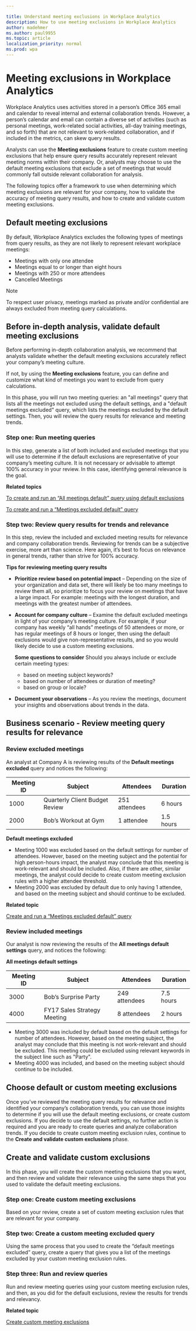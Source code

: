 ```yaml
---

title: Understand meeting exclusions in Workplace Analytics
description: How to use meeting exclusions in Workplace Analytics 
author: madehmer
ms.author: paul9955
ms.topic: article
localization_priority: normal 
ms.prod: wpa
---
```


# Meeting exclusions in Workplace Analytics

Workplace Analytics uses activities stored in a person’s Office 365 email and calendar to reveal internal and external collaboration trends. However, a person’s calendar and email can contain a diverse set of activities (such as personal meetings, work-related social activities, all-day training meetings, and so forth) that are not relevant to work-related collaboration, and if included in the metrics, can skew query results.

Analysts can use the **Meeting exclusions** feature to create custom meeting exclusions that help ensure query results accurately represent relevant meeting norms within their company. Or, analysts may choose to use the default meeting exclusions that exclude a set of meetings that would commonly fall outside relevant collaboration for analysis.

The following topics offer a framework to use when determining which meeting exclusions are relevant for your company, how to validate the accuracy of meeting query results, and how to create and validate custom meeting exclusions.

## Default meeting exclusions

By default, Workplace Analytics excludes the following types of meetings from query results, as they are not likely to represent relevant workplace meetings:

* Meetings with only one attendee
* Meetings equal to or longer than eight hours
* Meetings with 250 or more attendees
* Cancelled Meetings

> [!Note]
> To respect user privacy, meetings marked as private and/or confidential are always excluded from meeting query calculations.

## Before in-depth analysis, validate default meeting exclusions

Before performing in-depth collaboration analysis, we recommend that analysts validate whether the default meeting exclusions accurately reflect your company’s meeting culture.

If not, by using the **Meeting exclusions** feature, you can define and customize what kind of meetings you want to exclude from query calculations.

In this phase, you will run two meeting queries: an "all meetings" query that lists all the meetings not excluded using the default settings, and a "default meetings excluded" query, which lists the meetings excluded by the default settings. Then, you will review the query results for relevance and meeting trends.

### Step one: Run meeting queries

In this step, generate a list of both included and excluded meetings that you will use to determine if the default exclusions are representative of your company’s meeting culture. It is not necessary or advisable to attempt 100% accuracy in your review. In this case, identifying general relevance is the goal.

**Related topics**

[To create and run an “All meetings default” query using default exclusions](Create-custom-meeting-exclusions-rules.md#create-and-run-an-all-meetings-default-query-using-default-meeting-exclusions) 

[To create and run a “Meetings excluded default” query](Create-custom-meeting-exclusions-rules.md#create-and-run-a-meetings-excluded-default-query) 

### Step two: Review query results for trends and relevance

In this step, review the included and excluded meeting results for relevance and company collaboration trends. Reviewing for trends can be a subjective exercise, more art than science. Here again, it’s best to focus on relevance in general trends, rather than strive for 100% accuracy.

**Tips for reviewing meeting query results**

* **Prioritize review based on potential impact** – Depending on the size of your organization and data set, there will likely be too many meetings to review them all, so prioritize to focus your review on meetings that have a large impact. For example: meetings with the longest duration, and meetings with the greatest number of attendees.

* **Account for company culture** – Examine the default excluded meetings in light of your company’s meeting culture. For example, if your company has weekly “all hands” meetings of 50 attendees or more, or has regular meetings of 8 hours or longer, then using the default exclusions would give non-representative results, and so you would likely decide to use a custom meeting exclusions.

  **Some questions to consider**
  Should you always include or exclude certain meeting types: 
  * based on meeting subject keywords?
  * based on number of attendees or duration of meeting?
  * based on group or locale?
  
* **Document your observations** – As you review the meetings, document your insights and observations about trends in the data.

## Business scenario - Review meeting query results for relevance

### Review excluded meetings

An analyst at Company A is reviewing results of the **Default meetings excluded** query and notices the following:

Meeting ID | Subject | Attendees | Duration
---------|---------- |---------|---------
 1000 | Quarterly Client Budget Review | 251 attendees |6 hours
 2000 | Bob’s Workout at Gym | 1 attendee | 1.5 hours

**Default meetings excluded**

* Meeting 1000 was excluded based on the default settings for number of attendees. However, based on the meeting subject and the potential for high person-hours impact, the analyst may conclude that this meeting is work-relevant and should be included. Also, if there are other, similar meetings, the analyst could decide to create custom meeting exclusion rules with a higher attendee threshold.
* Meeting 2000 was excluded by default due to only having 1 attendee, and based on the meeting subject and should continue to be excluded.

**Related topic** 

[Create and run a “Meetings excluded default” query](Create-custom-meeting-exclusions-rules.md#create-and-run-a-meetings-excluded-default-query) 

### Review included meetings

Our analyst is now reviewing the results of the **All meetings default settings** query, and notices the following:

**All meetings default settings**

Meeting ID | Subject | Attendees | Duration
---------|----------|--------- |---------
 3000 | Bob’s Surprise Party | 249 attendees | 7.5 hours
 4000 | FY17 Sales Strategy Meeting | 8 attendees | 2 hours


* Meeting 3000 was included by default based on the default settings for number of attendees. However, based on the meeting subject, the analyst may conclude that this meeting is not work-relevant and should be excluded. This meeting could be excluded using relevant keywords in the subject line such as "Party".
* Meeting 4000 was included, and based on the meeting subject should continue to be included.

## Choose default or custom meeting exclusions

Once you’ve reviewed the meeting query results for relevance and identified your company’s collaboration trends, you can use those insights to determine if you will use the default meeting exclusions, or create custom exclusions.
If you decide to use the default settings, no further action is required and you are ready to create queries and analyze collaboration trends.
If you decide to create custom meeting exclusion rules, continue to the **Create and validate custom exclusions** phase.

## Create and validate custom exclusions

In this phase, you will create the custom meeting exclusions that you want, and then review and validate their relevance using the same steps that you used to validate the default meeting exclusions.

### Step one: Create custom meeting exclusions

Based on your review, create a set of custom meeting exclusion rules that are relevant for your company.

### Step two: Create a custom meeting excluded query

Using the same process that you used to create the “default meetings excluded” query, create a query that gives you a list of the meetings excluded by your custom meeting exclusion rules.

### Step three: Run and review queries

Run and review meeting queries using your custom meeting exclusion rules, and then, as you did for the default exclusions, review the results for trends and relevancy.

**Related topic**

[Create custom meeting exclusions](../Use/Create-custom-meeting-exclusions-rules.md)
